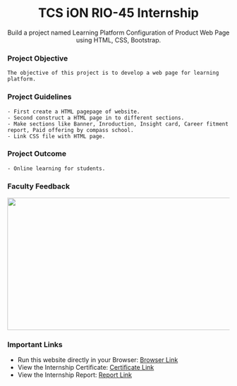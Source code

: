 <div align="center">

# TCS iON RIO-45 Internship
Build a project named Learning Platform Configuration of Product Web Page using HTML, CSS, Bootstrap.

</div>

### Project Objective

```
The objective of this project is to develop a web page for learning platform.
```

### Project Guidelines

```
- First create a HTML pagepage of website. 
- Second construct a HTML page in to different sections.
- Make sections like Banner, Inroduction, Insight card, Career fitment report, Paid offering by compass school.
- Link CSS file with HTML page. 
```

### Project Outcome

```
- Online learning for students.
```

### Faculty Feedback

<p align="center">
  <kbd><img src="https://github.com/shubhadeepmandal394/tcs-remote-internship/blob/main/Project%20Report/Faculty%20Feedback.png" width="1000" height="300"></kbd>
</p>

### Important Links

- Run this website directly in your Browser: [Browser Link](https://niteshraghav22.github.io/TCS-iON-Rio-45-internship/)
- View the Internship Certificate: [Certificate Link](https://drive.google.com/file/d/104cPFdHc5mSfArg6lQ7y2JyuSb4pnGfJ/view)
- View the Internship Report: [Report Link](https://drive.google.com/file/d/1058aU-5JUZ4dxRP5kB2Q7HrJd-unINTZ/view)






